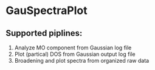 # GauSpectraPlot

## Supported piplines:
1. Analyze MO component from Gaussian log file 
2. Plot (partical) DOS from Gaussian output log file 
3. Broadening and plot spectra from organized raw data

